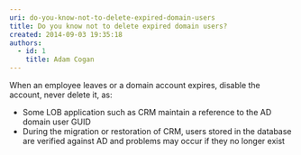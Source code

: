 ```yaml
---
uri: do-you-know-not-to-delete-expired-domain-users
title: Do you know not to delete expired domain users?
created: 2014-09-03 19:35:18
authors:
  - id: 1
    title: Adam Cogan
---
```





<span class='intro'> <p>
                    When an employee leaves or a domain account expires, disable the account, never delete it, as&#58;
                </p><ul><li>Some LOB application such as CRM maintain a reference to the AD domain user GUID</li><li>During the migration or restoration of CRM, users stored in the database are verified against AD and problems may occur if they no longer exist</li></ul>​ </span>




